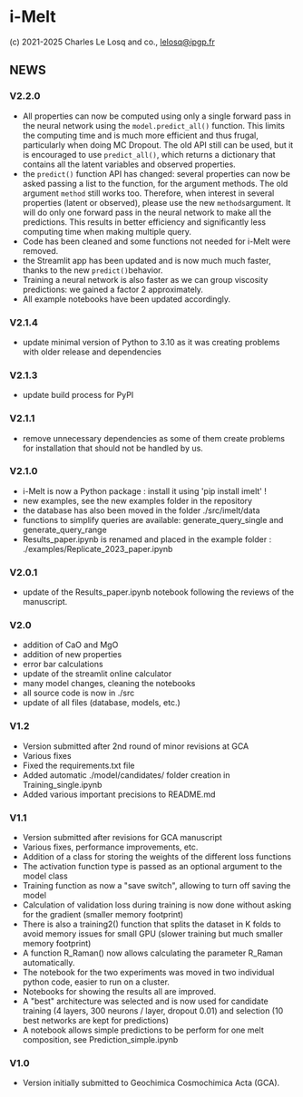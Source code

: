 # i-Melt

(c) 2021-2025 Charles Le Losq and co., lelosq@ipgp.fr

## NEWS

### V2.2.0

- All properties can now be computed using only a single forward pass in the neural network using the `model.predict_all()` function. This limits the computing time and is much more efficient and thus frugal, particularly when doing MC Dropout. The old API still can be used, but it is encouraged to use `predict_all()`, which returns a dictionary that contains all the latent variables and observed properties.
- the `predict()` function API has changed: several properties can now be asked passing a list to the function, for the argument methods. The old argument `method` still works too. Therefore, when interest in several properties (latent or observed), please use the new `methods`argument. It will do only one forward pass in the neural network to make all the predictions. This results in better efficiency and significantly less computing time when making multiple query.
- Code has been cleaned and some functions not needed for i-Melt were removed.
- the Streamlit app has been updated and is now much much faster, thanks to the new `predict()`behavior. 
- Training a neural network is also faster as we can group viscosity predictions: we gained a factor 2 approximately.
- All example notebooks have been updated accordingly.

### V2.1.4

- update minimal version of Python to 3.10 as it was creating problems with older release and dependencies

### V2.1.3

- update build process for PyPI

### V2.1.1

- remove unnecessary dependencies as some of them create problems for installation that should not be handled by us.

### V2.1.0

- i-Melt is now a Python package : install it using 'pip install imelt' !
- new examples, see the new examples folder in the repository
- the database has also been moved in the folder ./src/imelt/data
- functions to simplify queries are available: generate_query_single and generate_query_range
- Results_paper.ipynb is renamed and placed in the example folder : ./examples/Replicate_2023_paper.ipynb

### V2.0.1

- update of the Results_paper.ipynb notebook following the reviews of the manuscript.

### V2.0

- addition of CaO and MgO
- addition of new properties
- error bar calculations
- update of the streamlit online calculator
- many model changes, cleaning the notebooks
- all source code is now in ./src
- update of all files (database, models, etc.)

### V1.2

- Version submitted after 2nd round of minor revisions at GCA
- Various fixes
- Fixed the requirements.txt file
- Added automatic ./model/candidates/ folder creation in Training_single.ipynb
- Added various important precisions to README.md

### V1.1

- Version submitted after revisions for GCA manuscript
- Various fixes, performance improvements, etc.
- Addition of a class for storing the weights of the different loss functions
- The activation function type is passed as an optional argument to the model class
- Training function as now a "save switch", allowing to turn off saving the model
- Calculation of validation loss during training is now done without asking for the gradient (smaller memory footprint)
- There is also a training2() function that splits the dataset in K folds to avoid memory issues for small GPU (slower training but much smaller memory footprint)
- A function R_Raman() now allows calculating the parameter R_Raman automatically.
- The notebook for the two experiments was moved in two individual python code, easier to run on a cluster.
- Notebooks for showing the results all are improved.
- A "best" architecture was selected and is now used for candidate training (4 layers, 300 neurons / layer, dropout 0.01) and selection (10 best networks are kept for predictions)
- A notebook allows simple predictions to be perform for one melt composition, see Prediction_simple.ipynb

### V1.0

- Version initially submitted to Geochimica Cosmochimica Acta (GCA).